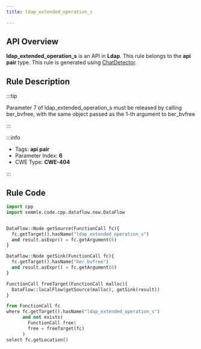 ```yaml
---
title: ldap_extended_operation_s

---
```



## API Overview
**ldap_extended_operation_s** is an API in **Ldap**. This rule belongs to the **api pair** type. This rule is generated using [ChatDetector](../../tools/ChatDetector).
## Rule Description

:::tip

Parameter 7 of ldap_extended_operation_s must be released by calling ber_bvfree, with the same object passed as the 1-th argument to ber_bvfree

:::

:::info

- Tags: **api pair**
- Parameter Index: **6**
- CWE Type: **CWE-404**

:::

## Rule Code
```python
import cpp
import semmle.code.cpp.dataflow.new.DataFlow


DataFlow::Node getSource(FunctionCall fc){
  fc.getTarget().hasName("ldap_extended_operation_s")
  and result.asExpr() = fc.getArgument(6)
}

DataFlow::Node getSink(FunctionCall fc){
  fc.getTarget().hasName("ber_bvfree")
  and result.asExpr() = fc.getArgument(0)
}

FunctionCall freeTarget(FunctionCall malloc){
  DataFlow::localFlow(getSource(malloc), getSink(result))
}

from FunctionCall fc
where fc.getTarget().hasName("ldap_extended_operation_s")
      and not exists(
        FunctionCall free| 
        free = freeTarget(fc)
      )
select fc.getLocation()
```